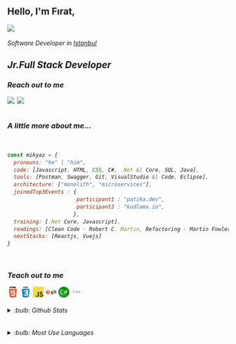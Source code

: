 ## Hello, I'm Fırat,

<img src="https://media.giphy.com/media/L8K62iTDkzGX6/giphy.gif" width="411">

<p><em>Software Developer in <a href="https://www.google.com/maps/place/%C4%B0stanbul/@41.0052363,28.871753,11z/data=!3m1!4b1!4m5!3m4!1s0x14caa7040068086b:0xe1ccfe98bc01b0d0!8m2!3d41.0082376!4d28.9783589" target"_blank">Istanbul</a>

## Jr.Full Stack Developer

### Reach out to me 

[<img  width="22" src="https://unpkg.com/simple-icons@v4/icons/linkedin.svg" align="left" />][linkedin]
[<img  width="22" src="https://unpkg.com/simple-icons@v4/icons/instagram.svg" align="left" />][instagram]

<br><br> 
 
### A little more about me...  

<br>

```javascript
const mikyaz = {
  pronouns: "he" | "him",
  code: [Javascript, HTML, CSS, C#, .Net &| Core, SQL, Java],
  tools: [Postman, Swagger, Git, VisualStudio &| Code, Eclipse],
  architecture: ["monolith", "microservices"],
  joinedTop3Events : {
                      participant1 : "patika.dev",
                      participant2 : "kodlama.io",                     
                     },                    
  training: [.Net Core, Javascript],
  readings: [Clean Code - Robert C. Martin, Refactoring - Martin Fowler],
  nextStacks: [Reactjs, Vuejs]
}
```
<br />
 
### Teach out to me
<img src="https://raw.githubusercontent.com/github/explore/80688e429a7d4ef2fca1e82350fe8e3517d3494d/topics/html/html.png" aling="left" width="25" height="25">

<img src="https://raw.githubusercontent.com/github/explore/80688e429a7d4ef2fca1e82350fe8e3517d3494d/topics/css/css.png" aling="left" width="25" height="25">

<img src="https://raw.githubusercontent.com/github/explore/80688e429a7d4ef2fca1e82350fe8e3517d3494d/topics/javascript/javascript.png" aling="left" width="25" height="25">

<img src="https://raw.githubusercontent.com/github/explore/80688e429a7d4ef2fca1e82350fe8e3517d3494d/topics/git/git.png" aling="left" width="25" height="25">

<img src="https://raw.githubusercontent.com/github/explore/80688e429a7d4ef2fca1e82350fe8e3517d3494d/topics/csharp/csharp.png" aling="left" width="25" height="25">

<img src="https://raw.githubusercontent.com/github/explore/80688e429a7d4ef2fca1e82350fe8e3517d3494d/topics/java/java.png" aling="left" width="25" height="25">

<br />
<br />

<details>
<summary>:bulb: Github Stats</summary>
<img src="https://github-readme-stats.vercel.app/api?username=firatmikyaz&theme=tokyonight">
</details>

<br />
<br />
 
<details>
<summary>:bulb: Most Use Languages</summary>
<img src="https://github-readme-stats.vercel.app/api/top-langs/?username=firatmikyaz&layout=compact">
</details>

[linkedin]: https://www.linkedin.com/in/firat-mikyaz-2b99b0109/
[instagram]: https://www.instagram.com/frtmkyz/?hl=tr
 
